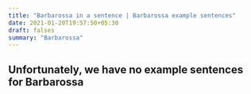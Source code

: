 ```yaml
---
title: "Barbarossa in a sentence | Barbarossa example sentences"
date: 2021-01-20T19:57:50+05:30
draft: falses
summary: "Barbarossa"
---
```

## Unfortunately, we have no example sentences for Barbarossa                 
